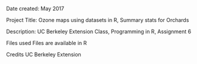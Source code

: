 Date created: May 2017

Project Title: Ozone maps using datasets in R, Summary stats for Orchards

Description: UC Berkeley Extension Class, Programming in R, Assignment 6

Files used
Files are available in R


Credits
UC Berkeley Extension
